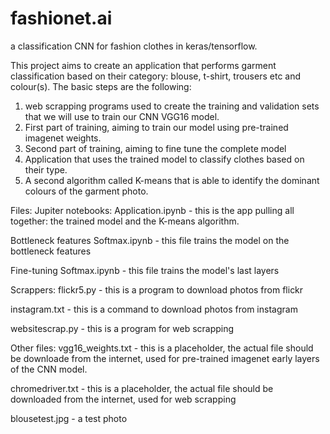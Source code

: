# fashionet.ai
a classification CNN for fashion clothes in keras/tensorflow.

This project aims to create an application that performs garment classification based on their category: blouse, t-shirt, trousers etc and colour(s). The basic steps are the following:

1) web scrapping programs used to create the training and validation sets that we will use to train our CNN VGG16 model. 
2) First part of training, aiming to train our model using pre-trained imagenet weights.
3) Second part of training, aiming to fine tune the complete model
4) Application that uses the trained model to classify clothes based on their type.
5) A second algorithm called K-means that is able to identify the dominant colours of the garment photo.

Files:
Jupiter notebooks:
Application.ipynb - this is the app pulling all together: the trained model and the K-means algorithm.

Bottleneck features Softmax.ipynb - this file trains the model on the bottleneck features

Fine-tuning Softmax.ipynb - this file trains the model's last layers 

Scrappers:
flickr5.py - this is a program to download photos from flickr

instagram.txt - this is a command to download photos from instagram 

websitescrap.py - this is a program for web scrapping

Other files:
vgg16_weights.txt - this is a placeholder, the actual file should be downloade from the internet, used for pre-trained imagenet early layers of the CNN model.

chromedriver.txt - this is a placeholder, the actual file should be downloaded from the internet, used for web scrapping

blousetest.jpg - a test photo

